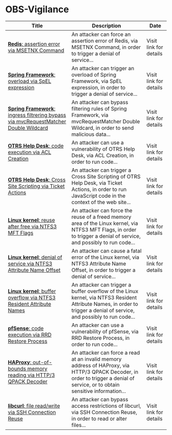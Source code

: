 

# OBS-Vigilance

 |Title|Description|Date|
 |---|---|---|
 |[<a href="https://vigilance.fr/vulnerability/Redis-assertion-error-via-MSETNX-Command-40828" class="noirorange"><b>Redis</b>: assertion error via MSETNX Command</a>](https://vigilance.fr/vulnerability/Redis-assertion-error-via-MSETNX-Command-40828)|An attacker can force an assertion error of Redis, via MSETNX Command, in order to trigger a denial of service...|Visit link for details|
 |[<a href="https://vigilance.fr/vulnerability/Spring-Framework-overload-via-SpEL-expression-40827" class="noirorange"><b>Spring Framework</b>: overload via SpEL expression</a>](https://vigilance.fr/vulnerability/Spring-Framework-overload-via-SpEL-expression-40827)|An attacker can trigger an overload of Spring Framework, via SpEL expression, in order to trigger a denial of service...|Visit link for details|
 |[<a href="https://vigilance.fr/vulnerability/Spring-Framework-ingress-filtrering-bypass-via-mvcRequestMatcher-Double-Wildcard-40826" class="noirorange"><b>Spring Framework</b>: ingress filtrering bypass via mvcRequestMatcher Double Wildcard</a>](https://vigilance.fr/vulnerability/Spring-Framework-ingress-filtrering-bypass-via-mvcRequestMatcher-Double-Wildcard-40826)|An attacker can bypass filtering rules of Spring Framework, via mvcRequestMatcher Double Wildcard, in order to send malicious data...|Visit link for details|
 |[<a href="https://vigilance.fr/vulnerability/OTRS-Help-Desk-code-execution-via-ACL-Creation-40824" class="noirorange"><b>OTRS Help Desk</b>: code execution via ACL Creation</a>](https://vigilance.fr/vulnerability/OTRS-Help-Desk-code-execution-via-ACL-Creation-40824)|An attacker can use a vulnerability of OTRS Help Desk, via ACL Creation, in order to run code...|Visit link for details|
 |[<a href="https://vigilance.fr/vulnerability/OTRS-Help-Desk-Cross-Site-Scripting-via-Ticket-Actions-40823" class="noirorange"><b>OTRS Help Desk</b>: Cross Site Scripting via Ticket Actions</a>](https://vigilance.fr/vulnerability/OTRS-Help-Desk-Cross-Site-Scripting-via-Ticket-Actions-40823)|An attacker can trigger a Cross Site Scripting of OTRS Help Desk, via Ticket Actions, in order to run JavaScript code in the context of the web site...|Visit link for details|
 |[<a href="https://vigilance.fr/vulnerability/Linux-kernel-reuse-after-free-via-NTFS3-MFT-Flags-40822" class="noirorange"><b>Linux kernel</b>: reuse after free via NTFS3 MFT Flags</a>](https://vigilance.fr/vulnerability/Linux-kernel-reuse-after-free-via-NTFS3-MFT-Flags-40822)|An attacker can force the reuse of a freed memory area of the Linux kernel, via NTFS3 MFT Flags, in order to trigger a denial of service, and possibly to run code...|Visit link for details|
 |[<a href="https://vigilance.fr/vulnerability/Linux-kernel-denial-of-service-via-NTFS3-Attribute-Name-Offset-40821" class="noirorange"><b>Linux kernel</b>: denial of service via NTFS3 Attribute Name Offset</a>](https://vigilance.fr/vulnerability/Linux-kernel-denial-of-service-via-NTFS3-Attribute-Name-Offset-40821)|An attacker can cause a fatal error of the Linux kernel, via NTFS3 Attribute Name Offset, in order to trigger a denial of service...|Visit link for details|
 |[<a href="https://vigilance.fr/vulnerability/Linux-kernel-buffer-overflow-via-NTFS3-Resident-Attribute-Names-40820" class="noirorange"><b>Linux kernel</b>: buffer overflow via NTFS3 Resident Attribute Names</a>](https://vigilance.fr/vulnerability/Linux-kernel-buffer-overflow-via-NTFS3-Resident-Attribute-Names-40820)|An attacker can trigger a buffer overflow of the Linux kernel, via NTFS3 Resident Attribute Names, in order to trigger a denial of service, and possibly to run code...|Visit link for details|
 |[<a href="https://vigilance.fr/vulnerability/pfSense-code-execution-via-RRD-Restore-Process-40819" class="noirorange"><b>pfSense</b>: code execution via RRD Restore Process</a>](https://vigilance.fr/vulnerability/pfSense-code-execution-via-RRD-Restore-Process-40819)|An attacker can use a vulnerability of pfSense, via RRD Restore Process, in order to run code...|Visit link for details|
 |[<a href="https://vigilance.fr/vulnerability/HAProxy-out-of-bounds-memory-reading-via-HTTP-3-QPACK-Decoder-40818" class="noirorange"><b>HAProxy</b>: out-of-bounds memory reading via HTTP/3 QPACK Decoder</a>](https://vigilance.fr/vulnerability/HAProxy-out-of-bounds-memory-reading-via-HTTP-3-QPACK-Decoder-40818)|An attacker can force a read at an invalid memory address of HAProxy, via HTTP/3 QPACK Decoder, in order to trigger a denial of service, or to obtain sensitive information...|Visit link for details|
 |[<a href="https://vigilance.fr/vulnerability/libcurl-file-read-write-via-SSH-Connection-Reuse-40817" class="noirorange"><b>libcurl</b>: file read/write via SSH Connection Reuse</a>](https://vigilance.fr/vulnerability/libcurl-file-read-write-via-SSH-Connection-Reuse-40817)|An attacker can bypass access restrictions of libcurl, via SSH Connection Reuse, in order to read or alter files...|Visit link for details|
 